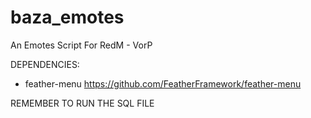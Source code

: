 # baza_emotes
An Emotes Script For RedM - VorP

DEPENDENCIES:
- feather-menu
https://github.com/FeatherFramework/feather-menu

REMEMBER TO RUN THE SQL FILE
